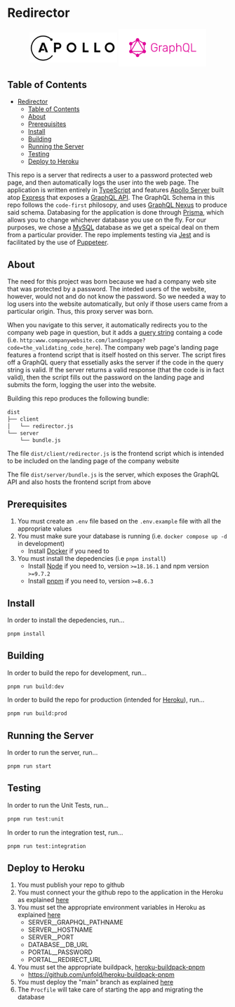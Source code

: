 # Redirector

<p align="center">
<img align="center" width="200" src="docs/images/apollo-logo.png" alt="Express Logo">
<img align="center" width="200" src="docs/images/graphql-logo.png" alt="GraphQL Logo">
</p>

## Table of Contents

- [Redirector](#redirector)
  - [Table of Contents](#table-of-contents)
  - [About](#about)
  - [Prerequisites](#prerequisites)
  - [Install](#install)
  - [Building](#building)
  - [Running the Server](#running-the-server)
  - [Testing](#testing)
  - [Deploy to Heroku](#deploy-to-heroku)

This repo is a server that redirects a user to a password protected web page, and then automatically logs the user into the web page. The application is written entirely in [TypeScript](https://www.typescriptlang.org/) and features [Apollo Server](https://www.apollographql.com/docs/apollo-server/) built atop [Express](https://expressjs.com/) that exposes a [GraphQL API](https://graphql.org/). The GraphQL Schema in this repo follows the `code-first` philosopy, and uses [GraphQL Nexus](https://nexusjs.org/) to produce said schema. Databasing for the application is done through [Prisma](https://www.prisma.io/), which allows you to change whichever database you use on the fly. For our purposes, we chose a [MySQL](https://www.mysql.com/) database as we get a speical deal on them from a particular provider. The repo implements testing via [Jest](https://jestjs.io/) and is facilitated by the use of [Puppeteer](https://pptr.dev/).

## About

The need for this project was born because we had a company web site that was protected by a password. The inteded users of the website, however, would not and do not know the password. So we needed a way to log users into the website automatically, but only if those users came from a particular origin. Thus, this proxy server was born.

When you navigate to this server, it automatically redirects you to the company web page in question, but it adds a <a href="https://en.wikipedia.org/wiki/Query_string">query string</a> containg a code (i.e. `http:www.companywebsite.com/landingpage?code=the_validating_code_here`). The company web page's landing page features a frontend script that is itself hosted on this server. The script fires off a GraphQL query that essetially asks the server if the code in the query string is valid. If the server returns a valid response (that the code is in fact valid), then the script fills out the password on the landing page and submits the form, logging the user into the website.

Building this repo produces the following bundle:

```text
dist
├── client
│   └── redirector.js
└── server
    └── bundle.js
```

The file `dist/client/redirector.js` is the frontend script which is intended to be included on the landing page of the company website

The file `dist/server/bundle.js` is the server, which exposes the GraphQL API and also hosts the frontend script from above

## Prerequisites

1. You must create an `.env` file based on the `.env.example` file with all the appropriate values
2. You must make sure your database is running (i.e. `docker compose up -d` in development)
   - Install [Docker](https://www.docker.com/) if you need to
3. You must install the depedencies (i.e `pnpm install`)
   - Install [Node](https://nodejs.org/en) if you need to, version `>=18.16.1` and npm version `>=9.7.2`
   - Install [pnpm](https://pnpm.io/installation) if you need to, version `>=8.6.3`

## Install

In order to install the depedencies, run...

```bash
pnpm install
```

## Building

In order to build the repo for development, run...

```bash
pnpm run build:dev
```

In order to build the repo for production (intended for [Heroku](https://www.heroku.com)), run...

```bash
pnpm run build:prod
```

## Running the Server

In order to run the server, run...

```bash
pnpm run start
```

## Testing

In order to run the Unit Tests, run...

```bash
pnpm run test:unit
```

In order to run the integration test, run...

```bash
pnpm run test:integration
```

## Deploy to Heroku

1. You must publish your repo to github
2. You must connect your the github repo to the application in the Heroku as explained [here](https://devcenter.heroku.com/articles/github-integration#enabling-github-integration)
3. You must set the appropriate environment variables in Heroku as explained [here](https://devcenter.heroku.com/articles/config-vars#managing-config-vars)
   - SERVER\_\_GRAPHQL_PATHNAME
   - SERVER\_\_HOSTNAME
   - SERVER\_\_PORT
   - DATABASE\_\_DB_URL
   - PORTAL\_\_PASSWORD
   - PORTAL\_\_REDIRECT_URL
4. You must set the appropriate buildpack, [heroku-buildpack-pnpm](https://github.com/unfold/heroku-buildpack-pnpm)
   - https://github.com/unfold/heroku-buildpack-pnpm
5. You must deploy the "main" branch as explained [here](https://devcenter.heroku.com/articles/github-integration#manual-deploys)
6. The `Procfile` will take care of starting the app and migrating the database
